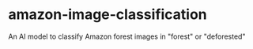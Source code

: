# amazon-image-classification
An AI model to classify Amazon forest images in "forest" or "deforested"
